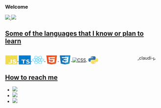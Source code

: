 ### Welcome

<!--
**claudi-tm/claudi-tm** is a ✨ _special_ ✨ repository because its `README.md` (this file) appears on your GitHub profile.

Here are some ideas to get you started:

- 🔭 I’m currently working on ...
- 🌱 I’m currently learning Web Development...
- 💬 Ask me about ...
- 📫 How to reach me: ...
- 😄 Pronouns: ...
- ⚡ Fun fact: ...
-->

<div align="left">
  <a href="https://github.com/claudi-tm">
  <img height="180em" src="https://github-readme-stats.vercel.app/api?username=claudi-tm&show_icons=true&theme=dark&include_all_commits=true&count_private=true"/>
  <img height="180em" src="https://github-readme-stats.vercel.app/api/top-langs/?username=claudi-tm&layout=compact&langs_count=7&theme=dark"/>
</div>
  <h2> Some of the languages that I know or plan to learn </h2>
  <div style="display: inline_block"><br>
  <img align="center" alt="Js" height="30" width="40" src="https://raw.githubusercontent.com/devicons/devicon/master/icons/javascript/javascript-plain.svg">
  <img align="center" alt="Ts" height="30" width="40" src="https://raw.githubusercontent.com/devicons/devicon/master/icons/typescript/typescript-plain.svg">
  <img align="center" alt="React" height="30" width="40" src="https://raw.githubusercontent.com/devicons/devicon/master/icons/react/react-original.svg">
  <img align="center" alt="HTML" height="30" width="40" src="https://raw.githubusercontent.com/devicons/devicon/master/icons/html5/html5-original.svg">
  <img align="center" alt="CSS" height="30" width="40" src="https://raw.githubusercontent.com/devicons/devicon/master/icons/css3/css3-original.svg">
<img align="center" alt="CSS" height="30" width="40" src="https://cdn.jsdelivr.net/gh/devicons/devicon/icons/java/java-plain.svg" />
    <img align="center" alt="Python" height="30" width="40" src="https://raw.githubusercontent.com/devicons/devicon/master/icons/python/python-original.svg">
  <img align="right" alt="claudi-pic" height="150" style="border-radius:50px;" src="https://avatars.githubusercontent.com/u/55026292?v=4">
</div>
  
  
  ##
  <h2> How to reach me </h1>
  <div> 
    <ul>
      <li><a href="https://www.linkedin.com/in/cl%C3%A1udio-tomas-940351205/" target="_blank"><img src="https://img.shields.io/badge/-LinkedIn-%230077B5?style=for-the-badge&logo=linkedin&logoColor=white" target="_blank"></a> </li>
     <li><a href = "mailto:ccaducarlos@gmail.com"> <img src="https://img.shields.io/badge/-Gmail-%23333?style=for-the-badge&logo=gmail&logoColor=white" target="_blank"></a></li>
  <li><a href="https://www.instagram.com/claudi_tm_/" target="_blank"><img src="https://img.shields.io/badge/-Instagram-%23E4405F?style=for-the-badge&logo=instagram&logoColor=white" target="_blank"></a></li>
    </ul>
  
 
</div>
